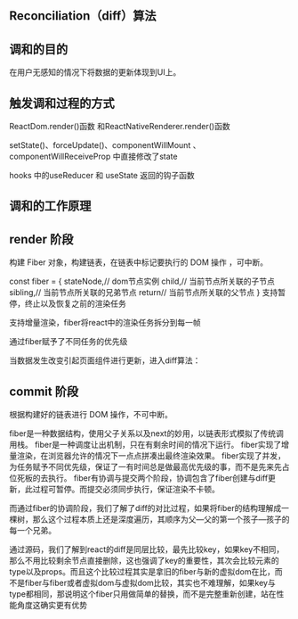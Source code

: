 ## Reconciliation（diff）算法
## 调和的目的
在用户无感知的情况下将数据的更新体现到UI上。

## 触发调和过程的方式
ReactDom.render()函数 和ReactNativeRenderer.render()函数

setState()、forceUpdate()、componentWillMount 、componentWillReceiveProp 中直接修改了state

hooks 中的useReducer 和 useState 返回的钩子函数

## 调和的工作原理
## render 阶段
构建 Fiber 对象，构建链表，在链表中标记要执行的 DOM 操作 ，可中断。

 const fiber = {
stateNode,// dom节点实例
child,// 当前节点所关联的子节点
sibling,// 当前节点所关联的兄弟节点
return// 当前节点所关联的父节点
}
支持暂停，终止以及恢复之前的渲染任务

支持增量渲染，fiber将react中的渲染任务拆分到每一帧

通过fiber赋予了不同任务的优先级

当数据发生改变引起页面组件进行更新，进入diff算法：

## commit 阶段
根据构建好的链表进行 DOM 操作，不可中断。

fiber是一种数据结构，使用父子关系以及next的妙用，以链表形式模拟了传统调用栈。 fiber是一种调度让出机制，只在有剩余时间的情况下运行。 fiber实现了增量渲染，在浏览器允许的情况下一点点拼凑出最终渲染效果。 fiber实现了并发，为任务赋予不同优先级，保证了一有时间总是做最高优先级的事，而不是先来先占位死板的去执行。 fiber有协调与提交两个阶段，协调包含了fiber创建与diff更新，此过程可暂停。而提交必须同步执行，保证渲染不卡顿。

而通过fiber的协调阶段，我们了解了diff的对比过程，如果将fiber的结构理解成一棵树，那么这个过程本质上还是深度遍历，其顺序为父—父的第一个孩子—孩子的每一个兄弟。

通过源码，我们了解到react的diff是同层比较，最先比较key，如果key不相同，那么不用比较剩余节点直接删除，这也强调了key的重要性，其次会比较元素的type以及props。而且这个比较过程其实是拿旧的fiber与新的虚拟dom在比，而不是fiber与fiber或者虚拟dom与虚拟dom比较，其实也不难理解，如果key与type都相同，那说明这个fiber只用做简单的替换，而不是完整重新创建，站在性能角度这确实更有优势